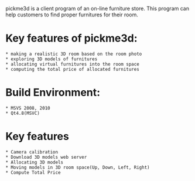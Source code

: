 pickme3d is a client program of an on-line furniture store. This program can help customers to find proper furnitures for their room.

# Key features of pickme3d:
	* making a realistic 3D room based on the room photo
	* exploring 3D models of furnitures
	* allocating virtual furnitures into the room space
	* computing the total price of allocated furnitures

# Build Environment:
	* MSVS 2008, 2010
	* Qt4.8(MSVC)

# Key features
	* Camera calibration
	* Download 3D models web server
	* Allocating 3D models
	* Moving models in 3D room space(Up, Down, Left, Right)
	* Compute Total Price





